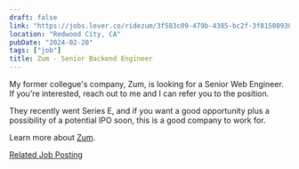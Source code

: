 ```yaml
---
draft: false
link: "https://jobs.lever.co/ridezum/3f583c09-479b-4385-bc2f-3f8150893886"
location: "Redwood City, CA"
pubDate: "2024-02-20"
tags: ["job"]
title: Zum - Senior Backend Engineer
---
```


My former collegue's company, Zum, is looking for a Senior Web Engineer.
If you're interested, reach out to me and I can refer you to the position.

They recently went Series E, and if you want a good opportunity plus a possibility
of a potential IPO soon, this is a good company to work for.

Learn more about [Zum](https://www.ridezum.com/).

[Related Job Posting](/curation/classified/2024-02-20-zum-senior-web-dev)
